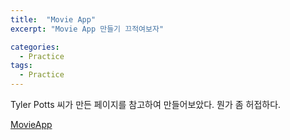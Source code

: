 ```yaml
---
title:  "Movie App"
excerpt: "Movie App 만들기 끄적여보자"

categories:
  - Practice
tags:
  - Practice
---
```


Tyler Potts 씨가 만든 페이지를 참고하여 만들어보았다.
뭔가 좀 허접하다.

[MovieApp](https://uvula6921.github.io/MovieApp/)

